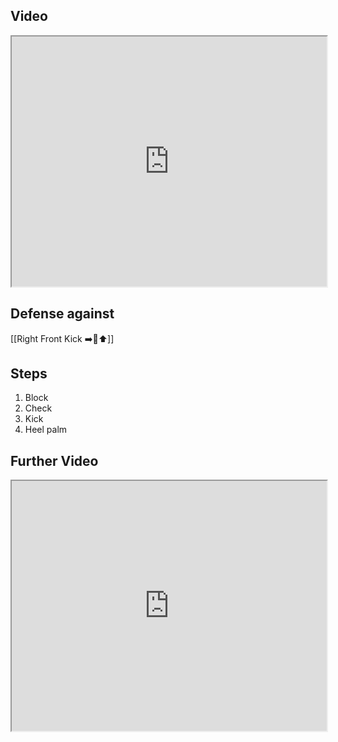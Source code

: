 ## Video

<iframe src="https://www.youtube.com/embed/ZGfyL70STUs" width="100%" height="400"></iframe>

## Defense against

[[Right Front Kick ➡️🦶⬆️]]

## Steps

1. Block
2. Check
3. Kick
4. Heel palm

## Further Video

<iframe src="https://www.youtube.com/embed/IXZ6kr4VHQw?start=226&end=241" width="100%" height="400"></iframe>